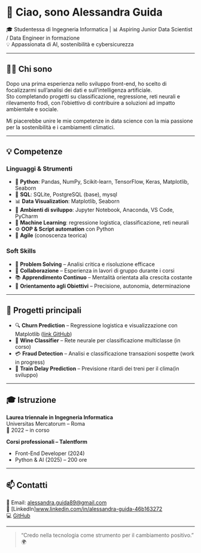 # 👋 Ciao, sono Alessandra Guida

🎓 Studentessa di Ingegneria Informatica | 📊 Aspiring Junior Data Scientist / Data Engineer in formazione  
💡 Appassionata di AI, sostenibilità e cybersicurezza

---

## 👩‍💻 Chi sono

Dopo una prima esperienza nello sviluppo front-end, ho scelto di focalizzarmi sull’analisi dei dati e sull’intelligenza artificiale.  
Sto completando progetti su classificazione, regressione, reti neurali e rilevamento frodi, con l’obiettivo di contribuire a soluzioni ad impatto ambientale e sociale.

Mi piacerebbe unire le mie competenze in data science con la mia passione per la sostenibilità e i cambiamenti climatici.

---

## 💡 Competenze

### Linguaggi & Strumenti
- 🐍 **Python**: Pandas, NumPy, Scikit-learn, TensorFlow, Keras, Matplotlib, Seaborn
- 💾 **SQL**: SQLite, PostgreSQL (base), mysql
- 📊 **Data Visualization**: Matplotlib, Seaborn
- 🔧 **Ambienti di sviluppo**: Jupyter Notebook, Anaconda, VS Code, PyCharm
- 🧠 **Machine Learning**: regressione logistica, classificazione, reti neurali
- ⚙️ **OOP & Script automation** con Python
- 🔄 **Agile** (conoscenza teorica)

### Soft Skills
- 🧠 **Problem Solving** – Analisi critica e risoluzione efficace
- 🤝 **Collaborazione** – Esperienza in lavori di gruppo durante i corsi
- 📚 **Apprendimento Continuo** – Mentalità orientata alla crescita costante
- 🎯 **Orientamento agli Obiettivi** – Precisione, autonomia, determinazione

---

## 📁 Progetti principali

- 🔍 **Churn Prediction** – Regressione logistica e visualizzazione con Matplotlib ([link GitHub](https://github.com/al3168/NOME_REPO_CHURN))
- 🍷 **Wine Classifier** – Rete neurale per classificazione multiclasse (in corso)
- 💳 **Fraud Detection** – Analisi e classificazione transazioni sospette (work in progress)
- 🚆 **Train Delay Prediction** – Previsione ritardi dei treni  per il clima(in sviluppo)

---

## 🎓 Istruzione

**Laurea triennale in Ingegneria Informatica**  
Universitas Mercatorum – Roma  
📅 2022 – in corso

**Corsi professionali – Talentform**  
- Front-End Developer (2024)  
- Python & AI (2025) – 200 ore

---

## 📫 Contatti

📧 Email: alessandra.guida89@gmail.com  
💼 [LinkedIn]www.linkedin.com/in/alessandra-guida-46b163272  
💻 [GitHub](https://github.com/al3168)

---

> “Credo nella tecnologia come strumento per il cambiamento positivo.” 🌍

